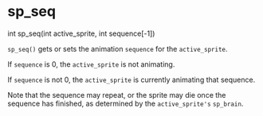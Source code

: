 # sp_seq

<Prototype>int sp_seq(int active_sprite, int sequence[-1])</Prototype>

`sp_seq()` gets or sets the animation `sequence` for the `active_sprite`.

If `sequence` is 0, the `active_sprite` is not animating.

If `sequence` is not 0, the `active_sprite` is currently animating that sequence.

Note that the sequence may repeat, or the sprite may die once the sequence has finished, as determined by the `active_sprite's` `sp_brain`.

